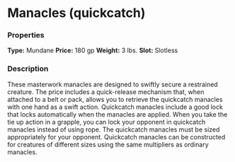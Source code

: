 ﻿---
Title: "Manacles (quickcatch)"
Type: "Mundane"
Price: "180 gp"
Weight: "3 lbs."
Slot: "Slotless"
Description: |
  "These masterwork manacles are designed to swiftly secure a restrained creature. The price includes a quick-release mechanism that, when attached to a belt or pack, allows you to retrieve the quickcatch manacles with one hand as a swift action. Quickcatch manacles include a good lock that locks automatically when the manacles are applied. When you take the tie up action in a grapple, you can lock your opponent in quickcatch manacles instead of using rope. The quickcatch manacles must be sized appropriately for your opponent. Quickcatch manacles can be constructed for creatures of different sizes using the same multipliers as ordinary manacles."
Sources: "['Melee Tactics Toolbox']"
---

# Manacles (quickcatch)

### Properties

**Type:** Mundane **Price:** 180 gp **Weight:** 3 lbs. **Slot:** Slotless

### Description

These masterwork manacles are designed to swiftly secure a restrained creature. The price includes a quick-release mechanism that, when attached to a belt or pack, allows you to retrieve the quickcatch manacles with one hand as a swift action. Quickcatch manacles include a good lock that locks automatically when the manacles are applied. When you take the tie up action in a grapple, you can lock your opponent in quickcatch manacles instead of using rope. The quickcatch manacles must be sized appropriately for your opponent. Quickcatch manacles can be constructed for creatures of different sizes using the same multipliers as ordinary manacles.

